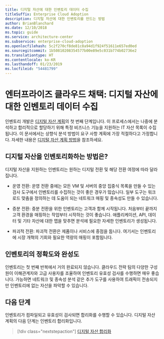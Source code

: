 ```yaml
---
title: 디지털 자산에 대한 인벤토리 데이터 수집
titleSuffix: Enterprise Cloud Adoption
description: 디지털 자산에 대한 인벤토리를 만드는 방법
author: BrianBlanchard
ms.date: 12/10/2018
ms.topic: guide
ms.service: architecture-center
ms.subservice: enterprise-cloud-adoption
ms.openlocfilehash: 5c2f270cf8de81c8a94d1f924f51611e657ed0ed
ms.sourcegitcommit: 1b50810208354577b00e89e5c031b774b02736e2
ms.translationtype: HT
ms.contentlocale: ko-KR
ms.lasthandoff: 01/23/2019
ms.locfileid: "54481799"
---
```

# <a name="enterprise-cloud-adoption-gather-inventory-data-for-a-digital-estate"></a>엔터프라이즈 클라우드 채택: 디지털 자산에 대한 인벤토리 데이터 수집

인벤토리 개발은 [디지털 자산 계획](overview.md)의 첫 번째 단계입니다. 이 프로세스에서는 나중에 분석하고 합리적으로 할당하기 위해 특정 비즈니스 기능을 지원하는 IT 자산 목록이 수집됩니다. 이 문서에서는 상향식 분석 방법이 요구 사항 계획에 가장 적절하다고 가정합니다. 자세한 내용은 [디지털 자산 계획 방법](./approach.md)을 참조하세요.

## <a name="how-can-a-digital-estate-be-inventoried"></a>디지털 자산을 인벤토리화하는 방법은?

디지털 자산을 지원하는 인벤토리는 원하는 디지털 전환 및 해당 전환 여정에 따라 달라집니다.

- 운영 전환: 운영 전환 중에는 모든 VM 및 서버의 중앙 집중식 목록을 만들 수 있는 검사 도구에서 인벤토리를 수집하는 것이 좋은 경우가 많습니다. 일부 도구는 워크로드 맞춤을 정의하는 데 도움이 되는 네트워크 매핑 및 종속성도 만들 수 있습니다.

- 증분 전환: 중분 전환을 위한 인벤토리는 고객과 함께 시작됩니다. 처음부터 끝까지 고객 환경을 매핑하는 작업부터 시작하는 것이 좋습니다. 애플리케이션, API, 데이터 및 기타 자산에 대한 맵을 맞추면 분석에 필요한 자세한 인벤토리가 생성됩니다.

- 파괴적 전환: 파괴적 전환은 제품이나 서비스에 중점을 둡니다. 여기서는 인벤토리에 시장 개혁의 기회와 필요한 역량의 매핑이 포함됩니다.

## <a name="accuracy-and-completeness-of-an-inventory"></a>인벤토리의 정확도와 완성도

인벤토리는 첫 번째 반복에서 거의 완료되지 않습니다. 클라우드 전략 팀의 다양한 구성원이 이해관계자와 고급 사용자를 조율하여 인벤토리 유효성 검사를 수행하면 매우 좋습니다. 가능하면 네트워크 및 종속성 분석 같은 추가 도구를 사용하여 트래픽이 전송되지만 인벤토리에 없는 자산을 파악할 수 있습니다.

## <a name="next-steps"></a>다음 단계

인벤토리가 컴파일되고 유효성이 검사되면 합리화를 수행할 수 있습니다. 디지털 자산 계획의 다음 단계는 인벤토리 합리화입니다.

> [!div class="nextstepaction"]
> [디지털 자산 합리화](rationalize.md)